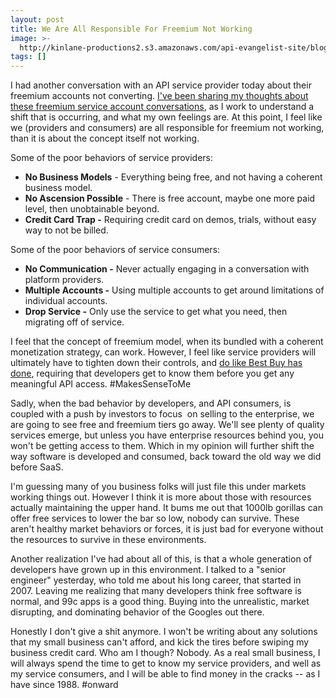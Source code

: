 ```yaml
---
layout: post
title: We Are All Responsible For Freemium Not Working
image: >-
  http://kinlane-productions2.s3.amazonaws.com/api-evangelist-site/blog/freemium.jpg
tags: []
---
```

I had another conversation with an API service provider today about their freemium accounts not converting. [I've been sharing my thoughts about these freemium service account conversations](http://apievangelist.com/2016/03/22/i-am-hearing-a-lot-more-talk-about-restricting-free-and-freemium-tiers-of-api-access/), as I work to understand a shift that is occurring, and what my own feelings are. At this point, I feel like we (providers and consumers) are all responsible for freemium not working, than it is about the concept itself not working.

Some of the poor behaviors of service providers:

*   **No Business Models** \- Everything being free, and not having a coherent business model.
*   **No Ascension Possible** \- There is free account, maybe one more paid level, then unobtainable beyond.
*   **Credit Card Trap -** Requiring credit card on demos, trials, without easy way to not be billed.

Some of the poor behaviors of service consumers:

*   **No Communication -** Never actually engaging in a conversation with platform providers.
*   **Multiple Accounts -** Using multiple accounts to get around limitations of individual accounts.
*   **Drop Service -** Only use the service to get what you need, then migrating off of service. 

I feel that the concept of freemium model, when its bundled with a coherent monetization strategy, can work. However, I feel like service providers will ultimately have to tighten down their controls, and [do like Best Buy has done](http://apievangelist.com/2016/03/30/best-buy-will-not-issue-api-keys-to-free-email-accounts-and-wants-to-get-to-know-your-company/), requiring that developers get to know them before you get any meaningful API access. #MakesSenseToMe

Sadly, when the bad behavior by developers, and API consumers, is coupled with a push by investors to focus  on selling to the enterprise, we are going to see free and freemium tiers go away. We'll see plenty of quality services emerge, but unless you have enterprise resources behind you, you won't be getting access to them. Which in my opinion will further shift the way software is developed and consumed, back toward the old way we did before SaaS. 

I'm guessing many of you business folks will just file this under markets working things out. However I think it is more about those with resources actually maintaining the upper hand. It bums me out that 1000lb gorillas can offer free services to lower the bar so low, nobody can survive. These aren't healthy market behaviors or forces, it is just bad for everyone without the resources to survive in these environments.

Another realization I've had about all of this, is that a whole generation of developers have grown up in this environment. I talked to a "senior engineer" yesterday, who told me about his long career, that started in 2007. Leaving me realizing that many developers think free software is normal, and 99c apps is a good thing. Buying into the unrealistic, market disrupting, and dominating behavior of the Googles out there.

Honestly I don't give a shit anymore. I won't be writing about any solutions that my small business can't afford, and kick the tires before swiping my business credit card. Who am I though? Nobody. As a real small business, I will always spend the time to get to know my service providers, and well as my service consumers, and I will be able to find money in the cracks -- as I have since 1988. #onward